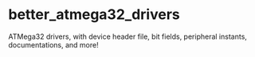 # better_atmega32_drivers
ATMega32 drivers, with device header file, bit fields, peripheral instants, documentations, and more!

